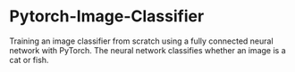 # Pytorch-Image-Classifier
 Training an image classifier from scratch using a fully connected neural network with PyTorch. The neural network classifies whether an image is a cat or fish.
